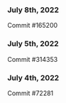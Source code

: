 ### July 8th, 2022

Commit #165200

### July 5th, 2022

Commit #314353


### July 4th, 2022

Commit #72281
